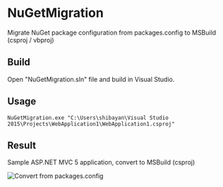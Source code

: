 # NuGetMigration
Migrate NuGet package configuration from packages.config to MSBuild (csproj / vbproj)

## Build

Open "NuGetMigration.sln" file and build in Visual Studio.

## Usage

```
NuGetMigration.exe "C:\Users\shibayan\Visual Studio 2015\Projects\WebApplication1\WebApplication1.csproj"
```

## Result

Sample ASP.NET MVC 5 application, convert to MSBuild (csproj)

![Convert from packages.config](https://cdn-ak.f.st-hatena.com/images/fotolife/s/shiba-yan/20170201/20170201004211.png)
